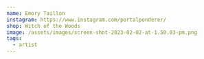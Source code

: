 ```yaml
---
name: Emory Taillon
instagram: https://www.instagram.com/portalponderer/
shop: Witch of the Woods
image: /assets/images/screen-shot-2023-02-02-at-1.50.03-pm.png
tags:
  - artist
---
```

